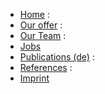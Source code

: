 * [Home](/en:home) :
* [Our&nbsp;offer](/en:offer) :
* [Our&nbsp;Team](/en:team) :
* [Jobs](/en:jobs)<br />
* [Publications (de)](/publikationen) :
* [References](/en:references) :
* [Imprint](/en:imprint)

